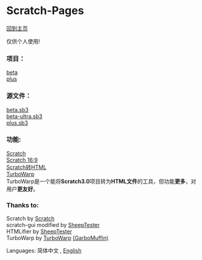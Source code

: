 # Scratch-Pages


[回到主页](../index_zh.html)  

仅供个人使用!  

### 项目：
[beta](proj/beta/)  
[plus](proj/plus/)

### 源文件：
[beta.sb3](bin/beta.sb3)  
[beta-ultra.sb3](bin/beta-ultra.sb3)  
[plus.sb3](bin/plus.sb3)

### 功能:  
[Scratch](gui/)  
[Scratch 16:9](gui/16-9/index.html)  
[Scratch转HTML](htmlifier/)  
[TurboWarp](turbowarp/)  
TurboWarp是一个能将**Scratch3.0**项目转为**HTML文件**的工具，但功能**更多**，对用户**更友好**。  

### Thanks to:
Scratch by [Scratch](https://github.com/LLK)  
scratch-gui modified by [SheepTester](https://github.com/SheepTester)  
HTMLifier by [SheepTester](https://github.com/SheepTester)  
TurboWarp by [TurboWarp](https://github.com/TurboWarp) [(GarboMuffin)](https://github.com/GarboMuffin)  

Languages: 简体中文 , [English](README_en.md)
